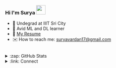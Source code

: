 ### Hi I'm Surya <img src="https://raw.githubusercontent.com/MartinHeinz/MartinHeinz/master/wave.gif" width="30px">

- 🔭 Undegrad at IIIT Sri City
- 🌱 Avid ML and DL learner
- 📃 [My Resume](https://surya1701.github.io/)
- ✉️ How to reach me: [suryavardan17@gmail.com](mailto:suryavardan17@gmail.com)

<br />

<details>
  <summary>:zap: GitHub Stats</summary>

  [![Github stats](https://github-readme-stats.vercel.app/api?username=surya1701&theme=radical&hide=issues&count_private=true&show_icons=true)](https://github.com/surya1701/)
  <br/>
   [![Repo Card](https://github-readme-stats.vercel.app/api/pin/?username=surya1701&repo=surya1701.github.io&theme=radical&show_owner=true)](https://github.com/surya1701/surya1701.github.io/)
</details>

<details>
  <summary>:link: Connect</summary>
  <br/>
  <img width="10px"><img/>
    <a href="https://www.instagram.com/sure_yeah17/"><img src="https://www.freepnglogos.com/uploads/instagram-icon-png/instagram-icon-suzem-limited-make-known-20.png" width="30px"><img/></a>
  <img width="10px"><img/>
    <a href="https://www.linkedin.com/in/suryavardan-suresh-9116511a0/"><img src="https://cdn4.iconfinder.com/data/icons/social-messaging-ui-color-shapes-2-free/128/social-linkedin-circle-512.png" width="30px"><img/></a>
</details>
